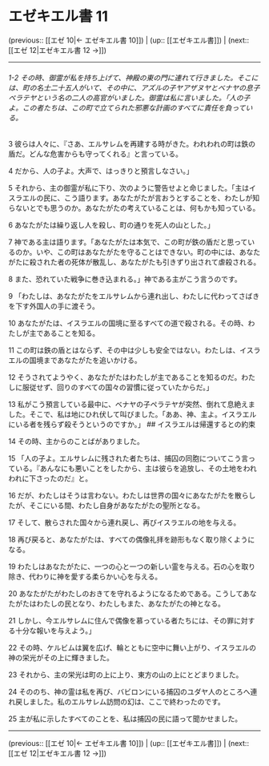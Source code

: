 # エゼキエル書 11

(previous:: [[エゼ 10|← エゼキエル書 10]]) | (up:: [[エゼキエル書]]) | (next:: [[エゼ 12|エゼキエル書 12 →]])

***
###### 1-2 その時、御霊が私を持ち上げて、神殿の東の門に連れて行きました。そこには、町の名士二十五人がいて、その中に、アズルの子ヤアザヌヤとベナヤの息子ペラテヤという名の二人の高官がいました。御霊は私に言いました。「人の子よ。この者たちは、この町で立てられた邪悪な計画のすべてに責任を負っている。 

3 彼らは人々に、『さあ、エルサレムを再建する時がきた。われわれの町は鉄の盾だ。どんな危害からも守ってくれる』と言っている。 

4 だから、人の子よ。大声で、はっきりと預言しなさい。」 

5 それから、主の御霊が私に下り、次のように警告せよと命じました。「主はイスラエルの民に、こう語ります。あなたがたが言おうとすることを、わたしが知らないとでも思うのか。あなたがたの考えていることは、何もかも知っている。 

6 あなたがたは繰り返し人を殺し、町の通りを死人の山とした。」 

7 神である主は語ります。「あなたがたは本気で、この町が鉄の盾だと思っているのか。いや、この町はあなたがたを守ることはできない。町の中には、あなたがたに殺された者の死体が散乱し、あなたがたも引きずり出されて虐殺される。 

8 また、恐れていた戦争に巻き込まれる。」神である主がこう言うのです。 

9 「わたしは、あなたがたをエルサレムから連れ出し、わたしに代わってさばきを下す外国人の手に渡そう。 

10 あなたがたは、イスラエルの国境に至るすべての道で殺される。その時、わたしが主であることを知る。 

11 この町は鉄の盾とはならず、その中は少しも安全ではない。わたしは、イスラエルの国境まであなたがたを追いかける。 

12 そうされてようやく、あなたがたはわたしが主であることを知るのだ。わたしに服従せず、回りのすべての国々の習慣に従っていたからだ。」 

13 私がこう預言している最中に、ベナヤの子ペラテヤが突然、倒れて息絶えました。そこで、私は地にひれ伏して叫びました。「ああ、神、主よ。イスラエルにいる者を残らず殺そうというのですか。」 ## イスラエルは帰還するとの約束 

14 その時、主からのことばがありました。 

15 「人の子よ。エルサレムに残された者たちは、捕囚の同胞についてこう言っている。『あんなにも悪いことをしたから、主は彼らを追放し、その土地をわれわれに下さったのだ』と。 

16 だが、わたしはそうは言わない。わたしは世界の国々にあなたがたを散らしたが、そこにいる間、わたし自身があなたがたの聖所となる。 

17 そして、散らされた国々から連れ戻し、再びイスラエルの地を与える。 

18 再び戻ると、あなたがたは、すべての偶像礼拝を跡形もなく取り除くようになる。 

19 わたしはあなたがたに、一つの心と一つの新しい霊を与える。石の心を取り除き、代わりに神を愛する柔らかい心を与える。 

20 あなたがたがわたしのおきてを守れるようになるためである。こうしてあなたがたはわたしの民となり、わたしもまた、あなたがたの神となる。 

21 しかし、今エルサレムに住んで偶像を慕っている者たちには、その罪に対する十分な報いを与えよう。」 

22 その時、ケルビムは翼を広げ、輪とともに空中に舞い上がり、イスラエルの神の栄光がその上に輝きました。 

23 それから、主の栄光は町の上に上り、東方の山の上にとどまりました。 

24 そののち、神の霊は私を再び、バビロンにいる捕囚のユダヤ人のところへ連れ戻しました。私のエルサレム訪問の幻は、ここで終わったのです。 

25 主が私に示したすべてのことを、私は捕囚の民に語って聞かせました。

***

(previous:: [[エゼ 10|← エゼキエル書 10]]) | (up:: [[エゼキエル書]]) | (next:: [[エゼ 12|エゼキエル書 12 →]])

